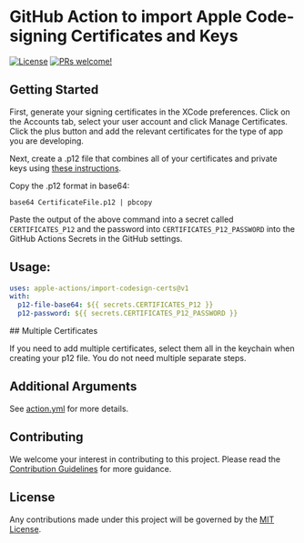 # GitHub Action to import Apple Code-signing Certificates and Keys

[![License](https://img.shields.io/badge/license-MIT-green.svg?style=flat)](LICENSE)
[![PRs welcome!](https://img.shields.io/badge/PRs-welcome-brightgreen.svg)](CONTRIBUTING.md)

## Getting Started

First, generate your signing certificates in the XCode preferences. Click on the Accounts tab, select your user account and click Manage Certificates. Click the plus button and add the relevant certificates for the type of app you are developing.

Next, create a .p12 file that combines all of your certificates and private keys using [these instructions](https://calvium.com/how-to-make-a-p12-file/). 

Copy the .p12 format in base64:

```
base64 CertificateFile.p12 | pbcopy
```

Paste the output of the above command into a secret called `CERTIFICATES_P12` and the password into `CERTIFICATES_P12_PASSWORD` into the GitHub Actions Secrets in the GitHub settings.
## Usage:

```yaml
uses: apple-actions/import-codesign-certs@v1
with: 
  p12-file-base64: ${{ secrets.CERTIFICATES_P12 }}
  p12-password: ${{ secrets.CERTIFICATES_P12_PASSWORD }}
```

## Multiple Certificates

If you need to add multiple certificates, select them all in the keychain when creating your p12 file. You do not need multiple separate steps.

## Additional Arguments

See [action.yml](action.yml) for more details.

## Contributing

We welcome your interest in contributing to this project. Please read the [Contribution Guidelines](CONTRIBUTING.md) for more guidance.

## License

Any contributions made under this project will be governed by the [MIT License](LICENSE).
